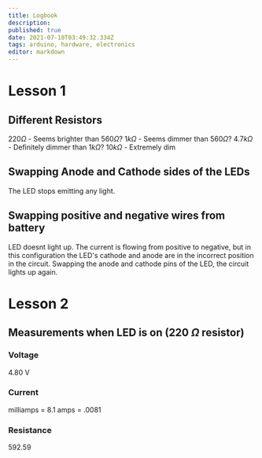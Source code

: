```yaml
---
title: Logbook
description: 
published: true
date: 2021-07-10T03:49:32.334Z
tags: arduino, hardware, electronics
editor: markdown
---
```


# Lesson 1

## Different Resistors
$220 \Omega$ - Seems brighter than $560 \Omega$?
$1k \Omega$ - Seems dimmer than $560 \Omega$?
$4.7k \Omega$ - Definitely dimmer than $1k \Omega$?
$10k \Omega$ - Extremely dim

## Swapping Anode and Cathode sides of the LEDs
The LED stops emitting any light.

## Swapping positive and negative wires from battery
LED doesnt light up. The current is flowing from positive to negative, but in this configuration the LED's cathode and anode are in the incorrect position in the circuit. Swapping the anode and cathode pins of the LED, the circuit lights up again.

# Lesson 2
## Measurements when LED is on (220 $\Omega$ resistor)
### Voltage
4.80 V
### Current
milliamps = 8.1
amps = .0081
### Resistance
592.59